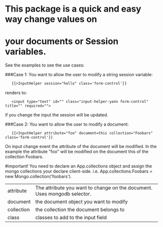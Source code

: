 # This package is a quick and easy way change values on
# your documents or Session variables.
 
 See the examples to see the use cases:
 
 ###Case 1: You want to allow the user to modify a string session variable:
 
 ```html
    {{>InputHelper session="hello" class='form-control'}}   
 ```
 
 renders to:
 
 ```
    <input type="text" id="" class="input-helper-yann form-control" title="" required="">
 ```
 
 if you change the input the session will be updated.
 
 ###Case 2: You want to allow the user to modify a document:
 
 ```
    {{>InputHelper attribute="foo" document=this collection="Foobars" class='form-control'}}
 ```
 On input change event the attribute of the document will be modified. In the example the attribute "foo" will
  be modified on the document this of the collection Foobars.
 
 #important! You need to declare an App.collections object and assign the mongo collections your declare client-side.
 i.e. App.collections.Foobars = new Mongo.collection('foobars').
 
 <table>
    <tr>
        <td>
        attribute
        </td>
        <td>
        The attribute you want to change on the document. Uses mongodb selector.
        </td>
    </tr>
   <tr>
        <td>
        document
        </td>
        <td>
        the document object you want to modify
        </td>
    </tr>
   <tr>
        <td>
        collection
        </td>
        <td>
        the collection the document belongs to
        </td>
    </tr>
   <tr>
        <td>
        class
        </td>
        <td>
        classes to add to the input field 
        </td>
    </tr>
   
   
   
 </table>
 
 
 